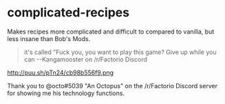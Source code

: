 # complicated-recipes
Makes recipes more complicated and difficult to compared to vanilla, but less insane than Bob's Mods.

>it's called "Fuck you, you want to play this game? Give up while you can --Kangamooster on /r/Factorio Discord

http://puu.sh/pTn24/cb98b556f9.png

Thank you to @octo#5039 "An Octopus" on the /r/Factorio Discord server for showing me his technology functions.

